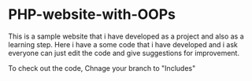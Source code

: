 # PHP-website-with-OOPs
This is a sample website that i have developed as a project and also as a learning step. 
Here i have a some code that i have developed and i ask everyone can just edit the code and give suggestions for improvement.

To check out the code, Chnage your branch to "Includes"
